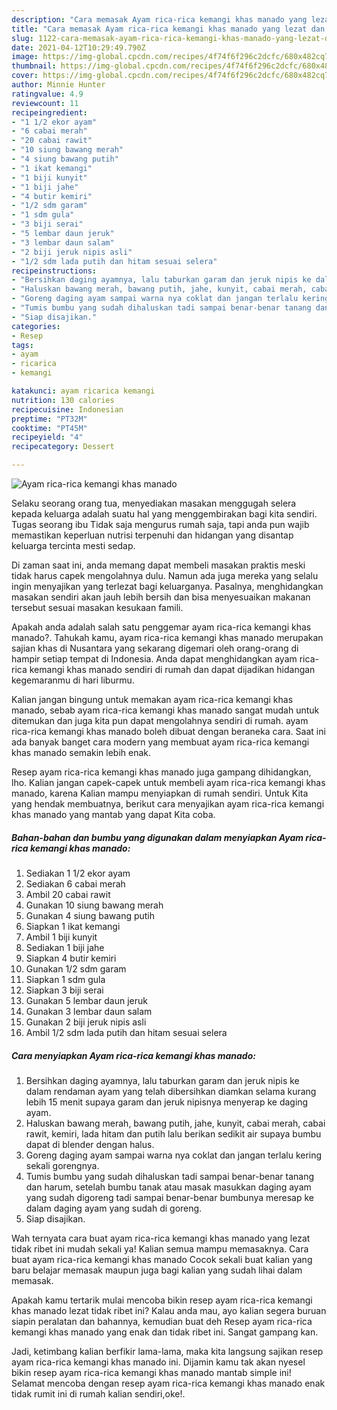 ```yaml
---
description: "Cara memasak Ayam rica-rica kemangi khas manado yang lezat dan Mudah Dibuat"
title: "Cara memasak Ayam rica-rica kemangi khas manado yang lezat dan Mudah Dibuat"
slug: 1122-cara-memasak-ayam-rica-rica-kemangi-khas-manado-yang-lezat-dan-mudah-dibuat
date: 2021-04-12T10:29:49.790Z
image: https://img-global.cpcdn.com/recipes/4f74f6f296c2dcfc/680x482cq70/ayam-rica-rica-kemangi-khas-manado-foto-resep-utama.jpg
thumbnail: https://img-global.cpcdn.com/recipes/4f74f6f296c2dcfc/680x482cq70/ayam-rica-rica-kemangi-khas-manado-foto-resep-utama.jpg
cover: https://img-global.cpcdn.com/recipes/4f74f6f296c2dcfc/680x482cq70/ayam-rica-rica-kemangi-khas-manado-foto-resep-utama.jpg
author: Minnie Hunter
ratingvalue: 4.9
reviewcount: 11
recipeingredient:
- "1 1/2 ekor ayam"
- "6 cabai merah"
- "20 cabai rawit"
- "10 siung bawang merah"
- "4 siung bawang putih"
- "1 ikat kemangi"
- "1 biji kunyit"
- "1 biji jahe"
- "4 butir kemiri"
- "1/2 sdm garam"
- "1 sdm gula"
- "3 biji serai"
- "5 lembar daun jeruk"
- "3 lembar daun salam"
- "2 biji jeruk nipis asli"
- "1/2 sdm lada putih dan hitam sesuai selera"
recipeinstructions:
- "Bersihkan daging ayamnya, lalu taburkan garam dan jeruk nipis ke dalam rendaman ayam yang telah dibersihkan diamkan selama kurang lebih 15 menit supaya garam dan jeruk nipisnya menyerap ke daging ayam."
- "Haluskan bawang merah, bawang putih, jahe, kunyit, cabai merah, cabai rawit, kemiri, lada hitam dan putih lalu berikan sedikit air supaya bumbu dapat di blender dengan halus."
- "Goreng daging ayam sampai warna nya coklat dan jangan terlalu kering sekali gorengnya."
- "Tumis bumbu yang sudah dihaluskan tadi sampai benar-benar tanang dan harum, setelah bumbu tanak atau masak masukkan daging ayam yang sudah digoreng tadi sampai benar-benar bumbunya meresap ke dalam daging ayam yang sudah di goreng."
- "Siap disajikan."
categories:
- Resep
tags:
- ayam
- ricarica
- kemangi

katakunci: ayam ricarica kemangi 
nutrition: 130 calories
recipecuisine: Indonesian
preptime: "PT32M"
cooktime: "PT45M"
recipeyield: "4"
recipecategory: Dessert

---
```



![Ayam rica-rica kemangi khas manado](https://img-global.cpcdn.com/recipes/4f74f6f296c2dcfc/680x482cq70/ayam-rica-rica-kemangi-khas-manado-foto-resep-utama.jpg)

Selaku seorang orang tua, menyediakan masakan menggugah selera kepada keluarga adalah suatu hal yang menggembirakan bagi kita sendiri. Tugas seorang ibu Tidak saja mengurus rumah saja, tapi anda pun wajib memastikan keperluan nutrisi terpenuhi dan hidangan yang disantap keluarga tercinta mesti sedap.

Di zaman  saat ini, anda memang dapat membeli masakan praktis meski tidak harus capek mengolahnya dulu. Namun ada juga mereka yang selalu ingin menyajikan yang terlezat bagi keluarganya. Pasalnya, menghidangkan masakan sendiri akan jauh lebih bersih dan bisa menyesuaikan makanan tersebut sesuai masakan kesukaan famili. 



Apakah anda adalah salah satu penggemar ayam rica-rica kemangi khas manado?. Tahukah kamu, ayam rica-rica kemangi khas manado merupakan sajian khas di Nusantara yang sekarang digemari oleh orang-orang di hampir setiap tempat di Indonesia. Anda dapat menghidangkan ayam rica-rica kemangi khas manado sendiri di rumah dan dapat dijadikan hidangan kegemaranmu di hari liburmu.

Kalian jangan bingung untuk memakan ayam rica-rica kemangi khas manado, sebab ayam rica-rica kemangi khas manado sangat mudah untuk ditemukan dan juga kita pun dapat mengolahnya sendiri di rumah. ayam rica-rica kemangi khas manado boleh dibuat dengan beraneka cara. Saat ini ada banyak banget cara modern yang membuat ayam rica-rica kemangi khas manado semakin lebih enak.

Resep ayam rica-rica kemangi khas manado juga gampang dihidangkan, lho. Kalian jangan capek-capek untuk membeli ayam rica-rica kemangi khas manado, karena Kalian mampu menyiapkan di rumah sendiri. Untuk Kita yang hendak membuatnya, berikut cara menyajikan ayam rica-rica kemangi khas manado yang mantab yang dapat Kita coba.

<!--inarticleads1-->

##### Bahan-bahan dan bumbu yang digunakan dalam menyiapkan Ayam rica-rica kemangi khas manado:

1. Sediakan 1 1/2 ekor ayam
1. Sediakan 6 cabai merah
1. Ambil 20 cabai rawit
1. Gunakan 10 siung bawang merah
1. Gunakan 4 siung bawang putih
1. Siapkan 1 ikat kemangi
1. Ambil 1 biji kunyit
1. Sediakan 1 biji jahe
1. Siapkan 4 butir kemiri
1. Gunakan 1/2 sdm garam
1. Siapkan 1 sdm gula
1. Siapkan 3 biji serai
1. Gunakan 5 lembar daun jeruk
1. Gunakan 3 lembar daun salam
1. Gunakan 2 biji jeruk nipis asli
1. Ambil 1/2 sdm lada putih dan hitam sesuai selera




<!--inarticleads2-->

##### Cara menyiapkan Ayam rica-rica kemangi khas manado:

1. Bersihkan daging ayamnya, lalu taburkan garam dan jeruk nipis ke dalam rendaman ayam yang telah dibersihkan diamkan selama kurang lebih 15 menit supaya garam dan jeruk nipisnya menyerap ke daging ayam.
1. Haluskan bawang merah, bawang putih, jahe, kunyit, cabai merah, cabai rawit, kemiri, lada hitam dan putih lalu berikan sedikit air supaya bumbu dapat di blender dengan halus.
1. Goreng daging ayam sampai warna nya coklat dan jangan terlalu kering sekali gorengnya.
1. Tumis bumbu yang sudah dihaluskan tadi sampai benar-benar tanang dan harum, setelah bumbu tanak atau masak masukkan daging ayam yang sudah digoreng tadi sampai benar-benar bumbunya meresap ke dalam daging ayam yang sudah di goreng.
1. Siap disajikan.




Wah ternyata cara buat ayam rica-rica kemangi khas manado yang lezat tidak ribet ini mudah sekali ya! Kalian semua mampu memasaknya. Cara buat ayam rica-rica kemangi khas manado Cocok sekali buat kalian yang baru belajar memasak maupun juga bagi kalian yang sudah lihai dalam memasak.

Apakah kamu tertarik mulai mencoba bikin resep ayam rica-rica kemangi khas manado lezat tidak ribet ini? Kalau anda mau, ayo kalian segera buruan siapin peralatan dan bahannya, kemudian buat deh Resep ayam rica-rica kemangi khas manado yang enak dan tidak ribet ini. Sangat gampang kan. 

Jadi, ketimbang kalian berfikir lama-lama, maka kita langsung sajikan resep ayam rica-rica kemangi khas manado ini. Dijamin kamu tak akan nyesel bikin resep ayam rica-rica kemangi khas manado mantab simple ini! Selamat mencoba dengan resep ayam rica-rica kemangi khas manado enak tidak rumit ini di rumah kalian sendiri,oke!.

